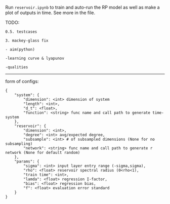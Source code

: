 Run `reservoir.ipynb` to train and auto-run the RP model as well as make a plot of outputs in time. See more in the file.

TODO:

    0.5. testcases
    
    3. mackey-glass fix

    - aim(python)

    -learning curve & lyapunov
    
    -qualities


----

form of configs:

    {
        "system": {
            "dimension": <int> dimension of system 
            "length": <int>,
            "d_t": <float>,
            "function": <string> func name and call path to generate time-system
        },
        "reservoir": {
            "dimension": <int>,
            "degree": <int> avg/expected degree,
            "subsample": <int> # of subsampled dimensions (None for no subsampling)
            "network": <string> func name and call path to generate r network (None for default random)
        },
        "params": {
            "sigma": <int> input layer entry range (-sigma,sigma), 
            "rho": <float> reservoir spectral radius (0<rho<1),
            "train time": <int>,
            "lamda": <float> regression I-factor,
            "bias": <float> regression bias,
            "f": <float> evaluation error standard
        }
    }
